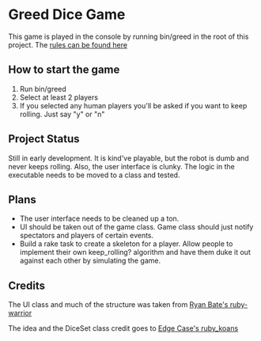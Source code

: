 # Greed Dice Game

This game is played in the console by running bin/greed in the root of this project.  The [rules can be found here](http://github.com/edgecase/ruby_koans/blob/9e799a71784e1112a048eb61b5a3acdf33418398/koans/GREED_RULES.txt)

## How to start the game

1. Run bin/greed
2. Select at least 2 players
3. If you selected any human players you'll be asked if you want to keep rolling.  Just say "y" or "n"

## Project Status

Still in early development.  It is kind've playable, but the robot is dumb and never keeps rolling.  Also, the user interface is clunky.  The logic in the executable needs to be moved to a class and tested.

## Plans

* The user interface needs to be cleaned up a ton.
* UI should be taken out of the game class.  Game class should just notify spectators and players of certain events.
* Build a rake task to create a skeleton for a player.  Allow people to implement their own keep_rolling? algorithm and have them duke it out against each other by simulating the game.


## Credits

The UI class and much of the structure was taken from [Ryan Bate's ruby-warrior](http://github.com/ryanb/ruby-warrior)

The idea and the DiceSet class credit goes to [Edge Case's ruby_koans](http://github.com/edgecase/ruby_koans)